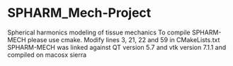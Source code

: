 # SPHARM_Mech-Project
Spherical harmonics modeling of tissue mechanics
To compile SPHARM-MECH please use cmake.
Modify lines 3, 21, 22 and 59 in CMakeLists.txt
SPHARM-MECH was linked against QT version 5.7 and vtk version 7.1.1
and compiled on macosx sierra
